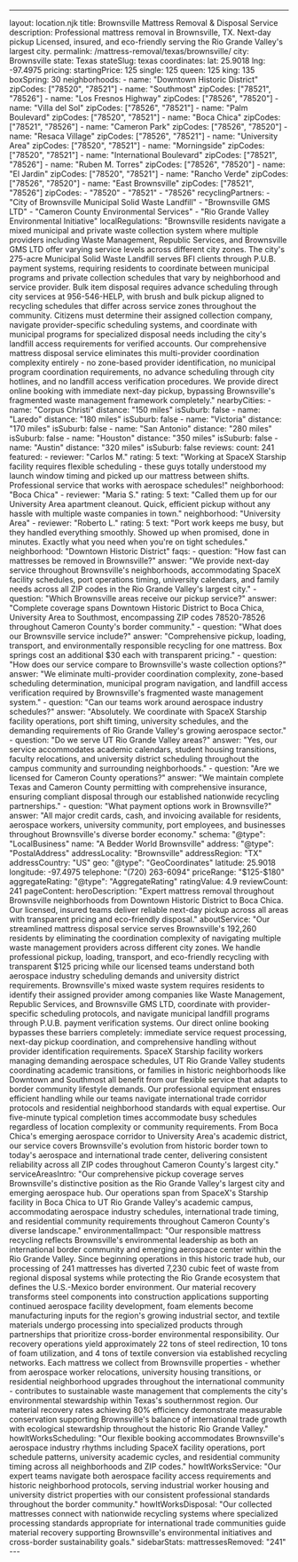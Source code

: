 ---
layout: location.njk
title: Brownsville Mattress Removal & Disposal Service
description: Professional mattress removal in Brownsville, TX. Next-day pickup Licensed, insured, and eco-friendly serving the Rio Grande Valley's largest city.
permalink: /mattress-removal/texas/brownsville/
city: Brownsville state: Texas stateSlug: texas coordinates: lat: 25.9018 lng: -97.4975 pricing: startingPrice: 125 single: 125 queen: 125 king: 135 boxSpring: 30 neighborhoods: - name: "Downtown Historic District" zipCodes: ["78520", "78521"] - name: "Southmost" zipCodes: ["78521", "78526"] - name: "Los Fresnos Highway" zipCodes: ["78526", "78520"] - name: "Villa del Sol" zipCodes: ["78526", "78521"] - name: "Palm Boulevard" zipCodes: ["78520", "78521"] - name: "Boca Chica" zipCodes: ["78521", "78526"] - name: "Cameron Park" zipCodes: ["78526", "78520"] - name: "Resaca Village" zipCodes: ["78526", "78521"] - name: "University Area" zipCodes: ["78520", "78521"] - name: "Morningside" zipCodes: ["78520", "78521"] - name: "International Boulevard" zipCodes: ["78521", "78526"] - name: "Ruben M. Torres" zipCodes: ["78526", "78520"] - name: "El Jardin" zipCodes: ["78520", "78521"] - name: "Rancho Verde" zipCodes: ["78526", "78520"] - name: "East Brownsville" zipCodes: ["78521", "78526"] zipCodes: - "78520" - "78521" - "78526" recyclingPartners: - "City of Brownsville Municipal Solid Waste Landfill" - "Brownsville GMS LTD" - "Cameron County Environmental Services" - "Rio Grande Valley Environmental Initiative" localRegulations: "Brownsville residents navigate a mixed municipal and private waste collection system where multiple providers including Waste Management, Republic Services, and Brownsville GMS LTD offer varying service levels across different city zones. The city's 275-acre Municipal Solid Waste Landfill serves BFI clients through P.U.B. payment systems, requiring residents to coordinate between municipal programs and private collection schedules that vary by neighborhood and service provider. Bulk item disposal requires advance scheduling through city services at 956-546-HELP, with brush and bulk pickup aligned to recycling schedules that differ across service zones throughout the community. Citizens must determine their assigned collection company, navigate provider-specific scheduling systems, and coordinate with municipal programs for specialized disposal needs including the city's landfill access requirements for verified accounts. Our comprehensive mattress disposal service eliminates this multi-provider coordination complexity entirely - no zone-based provider identification, no municipal program coordination requirements, no advance scheduling through city hotlines, and no landfill access verification procedures. We provide direct online booking with immediate next-day pickup, bypassing Brownsville's fragmented waste management framework completely." nearbyCities: - name: "Corpus Christi" distance: "150 miles" isSuburb: false - name: "Laredo" distance: "180 miles" isSuburb: false - name: "Victoria" distance: "170 miles" isSuburb: false - name: "San Antonio" distance: "280 miles" isSuburb: false - name: "Houston" distance: "350 miles" isSuburb: false - name: "Austin" distance: "320 miles" isSuburb: false reviews: count: 241 featured: - reviewer: "Carlos M." rating: 5 text: "Working at SpaceX Starship facility requires flexible scheduling - these guys totally understood my launch window timing and picked up our mattress between shifts. Professional service that works with aerospace schedules!" neighborhood: "Boca Chica" - reviewer: "Maria S." rating: 5 text: "Called them up for our University Area apartment cleanout. Quick, efficient pickup without any hassle with multiple waste companies in town." neighborhood: "University Area" - reviewer: "Roberto L." rating: 5 text: "Port work keeps me busy, but they handled everything smoothly. Showed up when promised, done in minutes. Exactly what you need when you're on tight schedules." neighborhood: "Downtown Historic District" faqs: - question: "How fast can mattresses be removed in Brownsville?" answer: "We provide next-day service throughout Brownsville's neighborhoods, accommodating SpaceX facility schedules, port operations timing, university calendars, and family needs across all ZIP codes in the Rio Grande Valley's largest city." - question: "Which Brownsville areas receive our pickup service?" answer: "Complete coverage spans Downtown Historic District to Boca Chica, University Area to Southmost, encompassing ZIP codes 78520-78526 throughout Cameron County's border community." - question: "What does our Brownsville service include?" answer: "Comprehensive pickup, loading, transport, and environmentally responsible recycling for one mattress. Box springs cost an additional $30 each with transparent pricing." - question: "How does our service compare to Brownsville's waste collection options?" answer: "We eliminate multi-provider coordination complexity, zone-based scheduling determination, municipal program navigation, and landfill access verification required by Brownsville's fragmented waste management system." - question: "Can our teams work around aerospace industry schedules?" answer: "Absolutely. We coordinate with SpaceX Starship facility operations, port shift timing, university schedules, and the demanding requirements of Rio Grande Valley's growing aerospace sector." - question: "Do we serve UT Rio Grande Valley areas?" answer: "Yes, our service accommodates academic calendars, student housing transitions, faculty relocations, and university district scheduling throughout the campus community and surrounding neighborhoods." - question: "Are we licensed for Cameron County operations?" answer: "We maintain complete Texas and Cameron County permitting with comprehensive insurance, ensuring compliant disposal through our established nationwide recycling partnerships." - question: "What payment options work in Brownsville?" answer: "All major credit cards, cash, and invoicing available for residents, aerospace workers, university community, port employees, and businesses throughout Brownsville's diverse border economy." schema: "@type": "LocalBusiness" name: "A Bedder World Brownsville" address: "@type": "PostalAddress" addressLocality: "Brownsville" addressRegion: "TX" addressCountry: "US" geo: "@type": "GeoCoordinates" latitude: 25.9018 longitude: -97.4975 telephone: "(720) 263-6094" priceRange: "$125-$180" aggregateRating: "@type": "AggregateRating" ratingValue: 4.9 reviewCount: 241 pageContent: heroDescription: "Expert mattress removal throughout Brownsville neighborhoods from Downtown Historic District to Boca Chica. Our licensed, insured teams deliver reliable next-day pickup across all areas with transparent pricing and eco-friendly disposal." aboutService: "Our streamlined mattress disposal service serves Brownsville's 192,260 residents by eliminating the coordination complexity of navigating multiple waste management providers across different city zones. We handle professional pickup, loading, transport, and eco-friendly recycling with transparent $125 pricing while our licensed teams understand both aerospace industry scheduling demands and university district requirements. Brownsville's mixed waste system requires residents to identify their assigned provider among companies like Waste Management, Republic Services, and Brownsville GMS LTD, coordinate with provider-specific scheduling protocols, and navigate municipal landfill programs through P.U.B. payment verification systems. Our direct online booking bypasses these barriers completely: immediate service request processing, next-day pickup coordination, and comprehensive handling without provider identification requirements. SpaceX Starship facility workers managing demanding aerospace schedules, UT Rio Grande Valley students coordinating academic transitions, or families in historic neighborhoods like Downtown and Southmost all benefit from our flexible service that adapts to border community lifestyle demands. Our professional equipment ensures efficient handling while our teams navigate international trade corridor protocols and residential neighborhood standards with equal expertise. Our five-minute typical completion times accommodate busy schedules regardless of location complexity or community requirements. From Boca Chica's emerging aerospace corridor to University Area's academic district, our service covers Brownsville's evolution from historic border town to today's aerospace and international trade center, delivering consistent reliability across all ZIP codes throughout Cameron County's largest city." serviceAreasIntro: "Our comprehensive pickup coverage serves Brownsville's distinctive position as the Rio Grande Valley's largest city and emerging aerospace hub. Our operations span from SpaceX's Starship facility in Boca Chica to UT Rio Grande Valley's academic campus, accommodating aerospace industry schedules, international trade timing, and residential community requirements throughout Cameron County's diverse landscape." environmentalImpact: "Our responsible mattress recycling reflects Brownsville's environmental leadership as both an international border community and emerging aerospace center within the Rio Grande Valley. Since beginning operations in this historic trade hub, our processing of 241 mattresses has diverted 7,230 cubic feet of waste from regional disposal systems while protecting the Rio Grande ecosystem that defines the U.S.-Mexico border environment. Our material recovery transforms steel components into construction applications supporting continued aerospace facility development, foam elements become manufacturing inputs for the region's growing industrial sector, and textile materials undergo processing into specialized products through partnerships that prioritize cross-border environmental responsibility. Our recovery operations yield approximately 22 tons of steel redirection, 10 tons of foam utilization, and 4 tons of textile conversion via established recycling networks. Each mattress we collect from Brownsville properties - whether from aerospace worker relocations, university housing transitions, or residential neighborhood upgrades throughout the international community - contributes to sustainable waste management that complements the city's environmental stewardship within Texas's southernmost region. Our material recovery rates achieving 80% efficiency demonstrate measurable conservation supporting Brownsville's balance of international trade growth with ecological stewardship throughout the historic Rio Grande Valley." howItWorksScheduling: "Our flexible booking accommodates Brownsville's aerospace industry rhythms including SpaceX facility operations, port schedule patterns, university academic cycles, and residential community timing across all neighborhoods and ZIP codes." howItWorksService: "Our expert teams navigate both aerospace facility access requirements and historic neighborhood protocols, serving industrial worker housing and university district properties with our consistent professional standards throughout the border community." howItWorksDisposal: "Our collected mattresses connect with nationwide recycling systems where specialized processing standards appropriate for international trade communities guide material recovery supporting Brownsville's environmental initiatives and cross-border sustainability goals." sidebarStats: mattressesRemoved: "241" ---